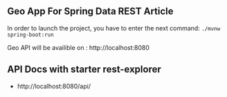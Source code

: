 Geo App For Spring Data REST Article
----------------


In order to launch the project, you have to enter the next command:
    `./mvnw spring-boot:run`

Geo API will be availible on : http://localhost:8080

## API Docs with  starter rest-explorer

- http://localhost:8080/api/

    

